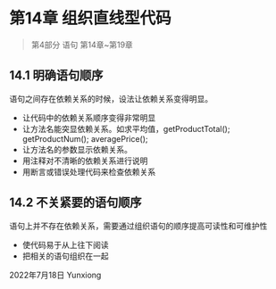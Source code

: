 # 第14章 组织直线型代码

> 第4部分 语句
> 	第14章~第19章 

## 14.1 明确语句顺序
语句之间存在依赖关系的时候，设法让依赖关系变得明显。
- 让代码中的依赖关系顺序变得非常明显
- 让方法名能突显依赖关系。如求平均值，getProductTotal(); getProductNum(); averagePrice();
- 让方法名的参数显示依赖关系。
- 用注释对不清晰的依赖关系进行说明
- 用断言或错误处理代码来检查依赖关系

## 14.2 不关紧要的语句顺序
语句上并不存在依赖关系，需要通过组织语句的顺序提高可读性和可维护性
- 使代码易于从上往下阅读
- 把相关的语句组织在一起

2022年7月18日
Yunxiong
